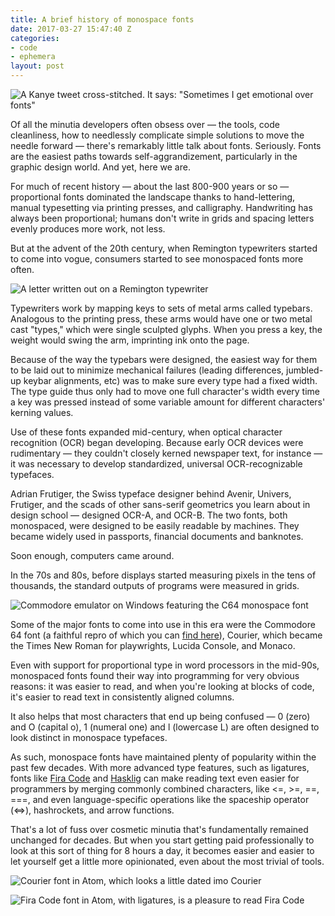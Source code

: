 ```yaml
---
title: A brief history of monospace fonts
date: 2017-03-27 15:47:40 Z
categories:
- code
- ephemera
layout: post
---
```


![A Kanye tweet cross-stitched. It says: "Sometimes I get emotional over fonts"](http://i.imgur.com/AcHb5ui.jpg)

Of all the minutia developers often obsess over — the tools, code cleanliness, how to needlessly complicate simple solutions to move the needle forward — there's remarkably little talk about fonts. Seriously. Fonts are the easiest paths towards self-aggrandizement, particularly in the graphic design world. And yet, here we are.

For much of recent history — about the last 800-900 years or so — proportional fonts dominated the landscape thanks to hand-lettering, manual typesetting via printing presses, and calligraphy. Handwriting has always been proportional; humans don't write in grids and spacing letters evenly produces more work, not less.

But at the advent of the 20th century, when Remington typewriters started to come into vogue, consumers started to see monospaced fonts more often.

![A letter written out on a Remington typewriter](http://i.imgur.com/RCGgPFV.jpg)

Typewriters work by mapping keys to sets of metal arms called typebars. Analogous to the printing press, these arms would have one or two metal cast "types," which were single sculpted glyphs. When you press a key, the weight would swing the arm, imprinting ink onto the page.

Because of the way the typebars were designed, the easiest way for them to be laid out to minimize mechanical failures (leading differences, jumbled-up keybar alignments, etc) was to make sure every type had a fixed width. The type guide thus only had to move one full character's width every time a key was pressed instead of some variable amount for different characters' kerning values.

Use of these fonts expanded mid-century, when optical character recognition (OCR) began developing. Because early OCR devices were rudimentary — they couldn't closely kerned newspaper text, for instance — it was necessary to develop standardized, universal OCR-recognizable typefaces.

Adrian Frutiger, the Swiss typeface designer behind Avenir, Univers, Frutiger, and the scads of other sans-serif geometrics you learn about in design school — designed OCR-A, and OCR-B. The two fonts, both monospaced, were designed to be easily readable by machines. They became widely used in passports, financial documents and banknotes.

Soon enough, computers came around.

In the 70s and 80s, before displays started measuring pixels in the tens of thousands, the standard outputs of programs were measured in grids.

![Commodore emulator on Windows featuring the C64 monospace font](http://i.imgur.com/PIsEjvY.jpg?1)

Some of the major fonts to come into use in this era were the Commodore 64 font (a faithful repro of which you can [find here](http://style64.org/c64-truetype)), Courier, which became the Times New Roman for playwrights, Lucida Console, and Monaco.

Even with support for proportional type in word processors in the mid-90s, monospaced fonts found their way into programming for very obvious reasons: it was easier to read, and when you're looking at blocks of code, it's easier to read text in consistently aligned columns.

It also helps that most characters that end up being confused — 0 (zero) and O (capital o), 1 (numeral one) and l (lowercase L) are often designed to look distinct in monospace typefaces.

As such, monospace fonts have maintained plenty of popularity within the past few decades. With more advanced type features, such as ligatures, fonts like [Fira Code](https://github.com/tonsky/FiraCode) and [Hasklig](https://github.com/i-tu/Hasklig) can make reading text even easier for programmers by merging commonly combined characters, like <=, >=, ==, ===, and even language-specific operations like the spaceship operator (<=>), hashrockets, and arrow functions.

That's a lot of fuss over cosmetic minutia that's fundamentally remained unchanged for decades. But when you start getting paid professionally to look at this sort of thing for 8 hours a day, it becomes easier and easier to let yourself get a little more opinionated, even about the most trivial of tools.

![Courier font in Atom, which looks a little dated imo](http://i.imgur.com/DLlB4iP.png)
Courier

![Fira Code font in Atom, with ligatures, is a pleasure to read](http://i.imgur.com/5EOyplF.png)
Fira Code
